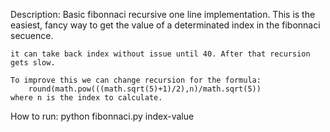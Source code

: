 Description:
    Basic fibonnaci recursive one line implementation. 
    This is the easiest, fancy way to get the value of a determinated index in the 
    fibonnaci secuence.

    it can take back index without issue until 40. After that recursion gets slow.

    To improve this we can change recursion for the formula:
        round(math.pow(((math.sqrt(5)+1)/2),n)/math.sqrt(5))
    where n is the index to calculate.

How to run:
    python fibonnaci.py index-value

